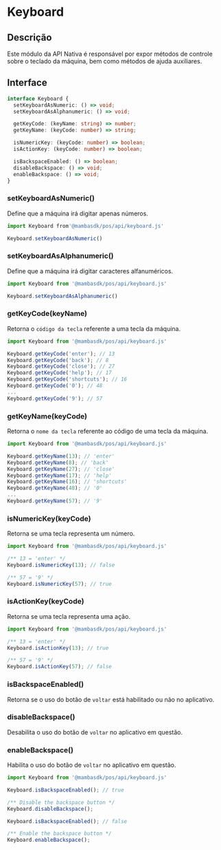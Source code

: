 # Keyboard

## Descrição

Este módulo da API Nativa é responsável por expor métodos de controle sobre o teclado da máquina, bem como métodos de ajuda auxiliares.

## Interface

```ts
interface Keyboard {
  setKeyboardAsNumeric: () => void;
  setKeyboardAsAlphanumeric: () => void;

  getKeyCode: (keyName: string) => number;
  getKeyName: (keyCode: number) => string;

  isNumericKey: (keyCode: number) => boolean;
  isActionKey: (keyCode: number) => boolean;

  isBackspaceEnabled: () => boolean;
  disableBackspace: () => void;
  enableBackspace: () => void;
}
```

### setKeyboardAsNumeric()

Define que a máquina irá digitar apenas números.

```js
import Keyboard from'@mambasdk/pos/api/keyboard.js'

Keyboard.setKeyboardAsNumeric()
```

### setKeyboardAsAlphanumeric()

Define que a máquina irá digitar caracteres alfanuméricos.

```js
import Keyboard from '@mambasdk/pos/api/keyboard.js'

Keyboard.setKeyboardAsAlphanumeric()
```

### getKeyCode(keyName)

Retorna o `código da tecla` referente a uma tecla da máquina.

```js
import Keyboard from '@mambasdk/pos/api/keyboard.js'

Keyboard.getKeyCode('enter'); // 13
Keyboard.getKeyCode('back'); // 8
Keyboard.getKeyCode('close'); // 27
Keyboard.getKeyCode('help'); // 17
Keyboard.getKeyCode('shortcuts'); // 16
Keyboard.getKeyCode('0'); // 48
...
Keyboard.getKeyCode('9'); // 57
```

### getKeyName(keyCode)

Retorna o `nome da tecla` referente ao código de uma tecla da máquina.

```js
import Keyboard from '@mambasdk/pos/api/keyboard.js'

Keyboard.getKeyName(13); // 'enter'
Keyboard.getKeyName(8); // 'back'
Keyboard.getKeyName(27); // 'close'
Keyboard.getKeyName(17); // 'help'
Keyboard.getKeyName(16); // 'shortcuts'
Keyboard.getKeyName(48); // '0'
...
Keyboard.getKeyName(57); // '9'
```

### isNumericKey(keyCode)

Retorna se uma tecla representa um número.

```js
import Keyboard from '@mambasdk/pos/api/keyboard.js'

/** 13 = 'enter' */
Keyboard.isNumericKey(13); // false

/** 57 = '9' */
Keyboard.isNumericKey(57); // true
```

### isActionKey(keyCode)

Retorna se uma tecla representa uma ação.

```js
import Keyboard from '@mambasdk/pos/api/keyboard.js'

/** 13 = 'enter' */
Keyboard.isActionKey(13); // true

/** 57 = '9' */
Keyboard.isActionKey(57); // false
```

### isBackspaceEnabled()

Retorna se o uso do botão de `voltar` está habilitado ou não no aplicativo.

### disableBackspace()

Desabilita o uso do botão de `voltar` no aplicativo em questão.

### enableBackspace()

Habilita o uso do botão de `voltar` no aplicativo em questão.

```js
import Keyboard from '@mambasdk/pos/api/keyboard.js'

Keyboard.isBackspaceEnabled(); // true

/** Disable the backspace button */
Keyboard.disableBackspace();

Keyboard.isBackspaceEnabled(); // false

/** Enable the backspace button */
Keyboard.enableBackspace();
```
